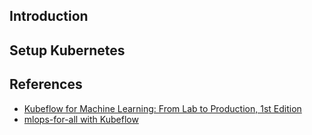 ## Introduction

## Setup Kubernetes

## References
- [Kubeflow for Machine Learning: From Lab to Production, 1st Edition]
- [mlops-for-all with Kubeflow]

[Kubeflow for Machine Learning: From Lab to Production, 1st Edition]: https://www.amazon.com/Kubeflow-Machine-Learning-Lab-Production/dp/1492050121
[mlops-for-all with Kubeflow]: https://mlops-for-all.github.io/docs/

